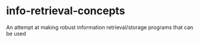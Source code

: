 # info-retrieval-concepts
An attempt at making robust information retrieval/storage programs that can be used
